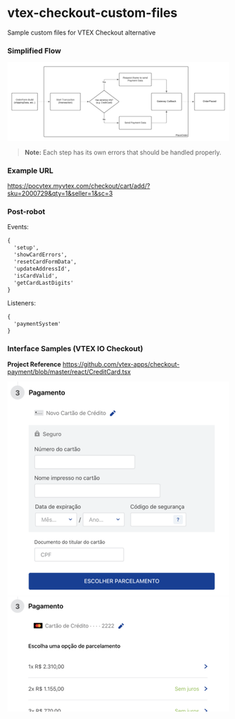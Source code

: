 # vtex-checkout-custom-files
Sample custom files for VTEX Checkout alternative

### Simplified Flow
![store-theme-default](https://github.com/dhirama/vtex-checkout-custom-files/raw/main/placeorder_flow.png)
> **Note:** Each step has its own errors that should be handled properly.

### Example URL
https://pocvtex.myvtex.com/checkout/cart/add/?sku=2000729&qty=1&seller=1&sc=3

### Post-robot

Events: 
```
{
  'setup',
  'showCardErrors',
  'resetCardFormData',
  'updateAddressId',
  'isCardValid',
  'getCardLastDigits'
}
```
Listeners:
```
{
  'paymentSystem'
}
```

### Interface Samples (VTEX IO Checkout)
**Project Reference**
https://github.com/vtex-apps/checkout-payment/blob/master/react/CreditCard.tsx

![PCI Payment Container - Default Form](https://github.com/dhirama/vtex-checkout-custom-files/raw/main/default_form.png)
![PCI Payment Container - Installment Options](https://github.com/dhirama/vtex-checkout-custom-files/raw/main/installments.png)
